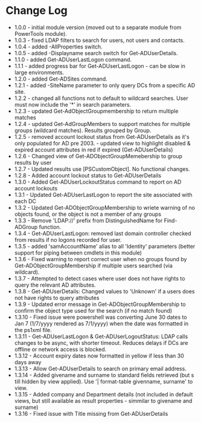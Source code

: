 # Change Log
* 1.0.0 	- initial module version (moved out to a separate module from PowerTools module).
* 1.0.3 	- fixed LDAP filters to search for users, not users and contacts.
* 1.0.4 	- added -AllProperties switch.
* 1.0.5 	- added -Displayname search switch for Get-ADUserDetails.
* 1.1.0 	- added Get-ADUserLastLogon command.
* 1.1.1 	- added progress bar for Get-ADUserLastLogon - can be slow in large environments.
* 1.2.0 	- added Get-ADSites command.
* 1.2.1 	- added -SiteName parameter to only query DCs from a specific AD site.
* 1.2.2 	- changed all functions not to default to wildcard searches. User must now include the '*' in search parameters.
* 1.2.3 	- updated Get-AdObjectGroupmembership to return multiple matches
* 1.2.4 	- updated Get-AdGroupMembers to support matches for multiple groups (wildcard matches). Results grouped by Group.
* 1.2.5 	- removed account lockout status from Get-ADUserDetails as it's only populated for AD pre 2003.
    		- updated view to highlight disabled & expired account attributes in red if expired (Get-ADUserDetails)
* 1.2.6 	- Changed view of Get-ADObjectGroupMemebership to group results by user
* 1.2.7 	- Updated results use [PSCustomObject]. No functional changes.
* 1.2.8		- Added account lockout status to Get-ADUserDetails
* 1.3.0		- Added Get-ADUserLockoutStatus command to report on AD account lockouts
* 1.3.1		- Updated Get-ADUserLastLogon to report the site associated with each DC
* 1.3.2		- Updated Get-ADObjectGroupMembership to wriete warning of no objects found, or the object is not a member of any groups
* 1.3.3		- Remove 'LDAP://' prefix from DistinguishedName for Find-ADGroup function.
* 1.3.4		- Get-ADUserLastLogon: removed last domain controller checked from results if no logons recorded for user. 
* 1.3.5		- added 'samAccountName' alias to all 'Identity' parameters (better support for piping between cmdlets in this module)
* 1.3.6		- Fixed warning to report correct user when no groups found by Get-ADObjectGroupMembership if multiple users searched (via wildcard).
* 1.3.7		- Attempted to detect cases where user does not have rights to query the relevant AD attributes.
* 1.3.8 	- Get-ADUserDetails: Changed values to 'Unknown' if a users does not have rights to query attributes
* 1.3.9		- Updated error message in Get-ADObjectGroupMembership to confirm the object type used for the search (if no match found)
* 1.3.10	- Fixed issue were powershell was converting June 30 dates to Jan 7 (1/7/yyyy rendered as 7/1/yyyy) when the date was formatted in the ps1xml file.
* 1.3.11	- Get-ADUserLastLogon & Get-ADUserLogoutStatus: LDAP calls changes to be async, with shorter timeout. Reduces delays if DCs are offline or network access is blocked.
* 1.3.12	- Account expiry dates now formatted in yellow if less than 30 days away
* 1.3.13	- Allow Get-ADUserDetails to search on primary email address.
* 1.3.14    - Added givename and surname to standard fields retrieved (but s till hidden by view applied). Use '| format-table givenname, surname' to view.
* 1.3.15	- Added company and Department details (not included in default views, but still available as result properties - simmilar to givename and surname)
* 1.3.16	- Fixed issue with Title missing from Get-ADUserDetails